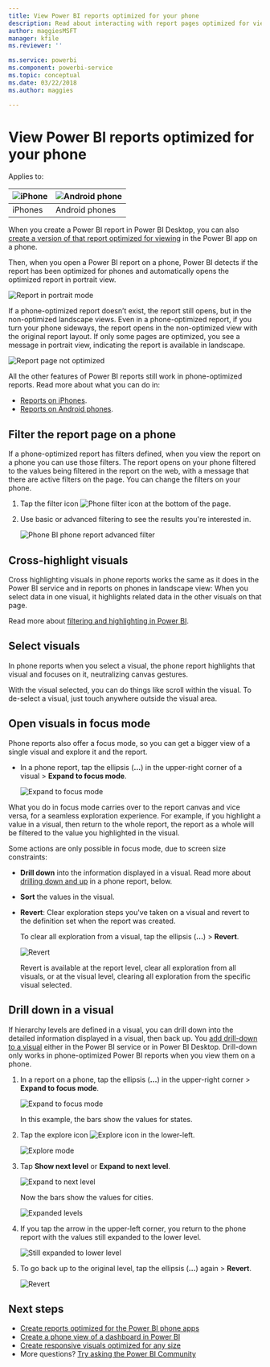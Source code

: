 ```yaml
---
title: View Power BI reports optimized for your phone
description: Read about interacting with report pages optimized for viewing in the Power BI phone apps.
author: maggiesMSFT
manager: kfile
ms.reviewer: ''

ms.service: powerbi
ms.component: powerbi-service
ms.topic: conceptual
ms.date: 03/22/2018
ms.author: maggies

---
```

# View Power BI reports optimized for your phone

Applies to:

| ![iPhone](media/mobile-apps-view-phone-report/ios-logo-40-px.png) | ![Android phone](media/mobile-apps-view-phone-report/android-logo-40-px.png) |
|:--- |:--- |
| iPhones |Android phones |

When you create a Power BI report in Power BI Desktop, you can also [create a version of that report optimized for viewing](desktop-create-phone-report.md) in the Power BI app on a phone.

Then, when you open a Power BI report on a phone, Power BI detects if the report has been optimized for phones and automatically opens the optimized report in portrait view.

![Report in portrait mode](media/mobile-apps-view-phone-report/07-power-bi-phone-report-portrait.png)

If a phone-optimized report doesn’t exist, the report still opens, but in the non-optimized landscape views. Even in a phone-optimized report, if you turn your phone sideways, the report opens in the non-optimized view with the original report layout. If only some pages are optimized, you see a message in portrait view, indicating the report is available in landscape.

![Report page not optimized](media/mobile-apps-view-phone-report/06-power-bi-phone-report-page-not-optimized.png)

All the other features of Power BI reports still work in phone-optimized reports. Read more about what you can do in:

* [Reports on iPhones](mobile-reports-in-the-mobile-apps.md). 
* [Reports on Android phones](mobile-reports-in-the-mobile-apps.md).

## Filter the report page on a phone
If a phone-optimized report has filters defined, when you view the report on a phone you can use those filters. The report opens on your phone filtered to the values being filtered in the report on the web, with a message that there are active filters on the page. You can change the filters on your phone.

1. Tap the filter icon ![Phone filter icon](media/mobile-apps-view-phone-report/power-bi-phone-filter-icon.png) at the bottom of the page. 
2. Use basic or advanced filtering to see the results you're interested in.
   
    ![Phone BI phone report advanced filter](media/mobile-apps-view-phone-report/power-bi-iphone-advanced-filter-toronto.gif)

## Cross-highlight visuals
Cross highlighting visuals in phone reports works the same as it does in the Power BI service and in reports on phones in landscape view: When you select data in one visual, it highlights related data in the other visuals on that page.

Read more about [filtering and highlighting in Power BI](power-bi-reports-filters-and-highlighting.md).

## Select visuals
In phone reports when you select a visual, the phone report highlights that visual and focuses on it, neutralizing canvas gestures.

With the visual selected, you can do things like scroll within the visual. To de-select a visual, just touch anywhere outside the visual area.

## Open visuals in focus mode
Phone reports also offer a focus mode, so you can get a bigger view of a single visual and explore it and the report.

* In a phone report, tap the ellipsis (**...**) in the upper-right corner of a visual  > **Expand to focus mode**.
  
    ![Expand to focus mode](media/mobile-apps-view-phone-report/power-bi-phone-report-focus-mode.png)

What you do in focus mode carries over to the report canvas and vice versa, for a seamless exploration experience. For example, if you highlight a value in a visual, then return to the whole report, the report as a whole will be filtered to the value you highlighted in the visual.

Some actions are only possible in focus mode, due to screen size constraints:

* **Drill down** into the information displayed in a visual. Read more about [drilling down and up](mobile-apps-view-phone-report.md#drill-down-in-a-visual) in a phone report, below.
* **Sort** the values in the visual.
* **Revert**: Clear exploration steps you've taken on a visual and revert to the definition set when the report was created.
  
    To clear all exploration from a visual, tap the ellipsis (**...**) > **Revert**.
  
    ![Revert](media/mobile-apps-view-phone-report/power-bi-phone-report-revert-levels.png)
  
    Revert is available at the report level, clear all exploration from all visuals, or at the visual level, clearing all exploration from the specific visual selected.   

## Drill down in a visual
If hierarchy levels are defined in a visual, you can drill down into the detailed information displayed in a visual, then back up. You [add drill-down to a visual](power-bi-visualization-drill-down.md) either in the Power BI service or in Power BI Desktop. Drill-down only works in phone-optimized Power BI reports when you view them on a phone. 

1. In a report on a phone, tap the ellipsis (**...**) in the upper-right corner > **Expand to focus mode**.
   
    ![Expand to focus mode](media/mobile-apps-view-phone-report/power-bi-phone-report-focus-mode.png)
   
    In this example, the bars show the values for states.
2. Tap the explore icon ![Explore icon](media/mobile-apps-view-phone-report/power-bi-phone-report-explore-icon.png) in the lower-left.
   
    ![Explore mode](media/mobile-apps-view-phone-report/power-bi-phone-report-explore-mode.png)
3. Tap **Show next level** or **Expand to next level**.
   
    ![Expand to next level](media/mobile-apps-view-phone-report/power-bi-phone-report-expand-levels.png)
   
    Now the bars show the values for cities.
   
    ![Expanded levels](media/mobile-apps-view-phone-report/power-bi-phone-report-expanded-levels.png)
4. If you tap the arrow in the upper-left corner, you return to the phone report with the values still expanded to the lower level.
   
    ![Still expanded to lower level](media/mobile-apps-view-phone-report/power-bi-back-to-phone-report-expanded-levels.png)
5. To go back up to the original level, tap the ellipsis (**...**) again > **Revert**.
   
    ![Revert](media/mobile-apps-view-phone-report/power-bi-phone-report-revert-levels.png)

## Next steps
* [Create reports optimized for the Power BI phone apps](desktop-create-phone-report.md)
* [Create a phone view of a dashboard in Power BI](service-create-dashboard-mobile-phone-view.md)
* [Create responsive visuals optimized for any size](desktop-create-responsive-visuals.md)
* More questions? [Try asking the Power BI Community](http://community.powerbi.com/)

